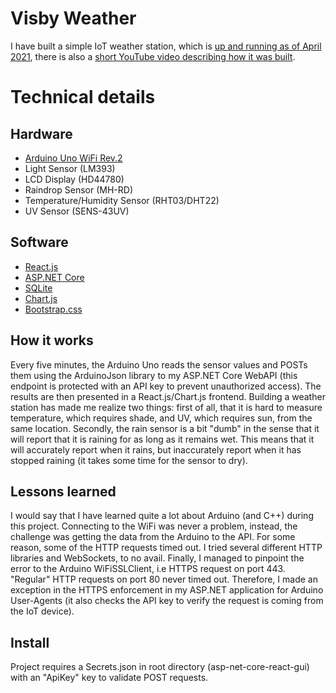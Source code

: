 # Visby Weather
I have built a simple IoT weather station, which is [up and running as of April 2021](https://iot.sommarvind.tech/), there is also a [short YouTube video describing how it was built](https://youtube.com/watch?v=0aYAbL72kJo).

# Technical details
## Hardware
* [Arduino Uno WiFi Rev.2](https://arduino.cc)
* Light Sensor (LM393)
* LCD Display (HD44780)
* Raindrop Sensor (MH-RD)
* Temperature/Humidity Sensor (RHT03/DHT22)
* UV Sensor (SENS-43UV)

## Software
* [React.js](https://reactjs.org)
* [ASP.NET Core](https://asp.net)
* [SQLite](https://www.sqlite.org/)
* [Chart.js](https://chartjs.org)
* [Bootstrap.css](https://getbootstrap.com/)

## How it works
Every five minutes, the Arduino Uno reads the sensor values and POSTs them using the ArduinoJson library to my ASP.NET Core WebAPI (this endpoint is protected with an API key to prevent unauthorized access). The results are then presented in a React.js/Chart.js frontend. Building a weather station has made me realize two things: first of all, that it is hard to measure temperature, which requires shade, and UV, which requires sun, from the same location. Secondly, the rain sensor is a bit "dumb" in the sense that it will report that it is raining for as long as it remains wet. This means that it will accurately report when it rains, but inaccurately report when it has stopped raining (it takes some time for the sensor to dry).

## Lessons learned
I would say that I have learned quite a lot about Arduino (and C++) during this project. Connecting to the WiFi was never a problem, instead, the challenge was getting the data from the Arduino to the API. For some reason, some of the HTTP requests timed out. I tried several different HTTP libraries and WebSockets, to no avail. Finally, I managed to pinpoint the error to the Arduino WiFiSSLClient, i.e HTTPS request on port 443. "Regular" HTTP requests on port 80 never timed out. Therefore, I made an exception in the HTTPS enforcement in my ASP.NET application for Arduino User-Agents (it also checks the API key to verify the request is coming from the IoT device).

## Install
Project requires a Secrets.json in root directory (asp-net-core-react-gui) with an "ApiKey" key to validate POST requests.